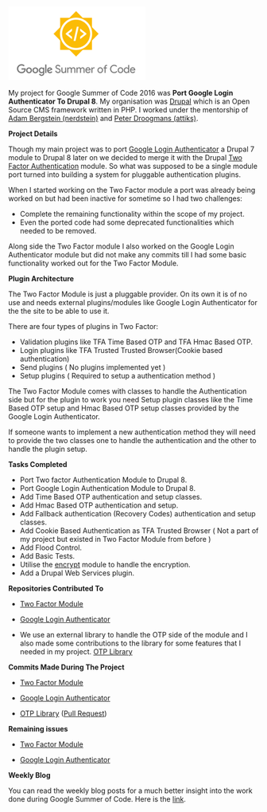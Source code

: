 ![Google Summer of Code 2016](https://github.com/therealssj/GSoC2016-Final-Report/blob/master/static/gsoc.png "Google Summer of Code 2016")

My project for Google Summer of Code 2016 was **Port Google Login Authenticator To Drupal 8**. My organisation was [Drupal](https://drupal.org) which is an Open Source CMS framework written in PHP. I worked under the mentorship of [Adam Bergstein (nerdstein)](https://www.drupal.org/u/nerdstein) and [Peter Droogmans (attiks)](https://www.drupal.org/u/attiks).

**Project Details**

Though my main project was to port [Google Login Authenticator](https://www.drupal.org/project/ga_login) a Drupal 7 module to Drupal 8 later on we decided to merge it with the Drupal [Two Factor Authentication](https://www.drupal.org/project/tfa) module. So what was supposed to be a single module port turned into building a system for pluggable authentication plugins.

When I started working on the Two Factor module a port was already being worked on but had been inactive for sometime so I had two challenges:

- Complete the remaining functionality within the scope of my project.
- Even the ported code had some deprecated functionalities which needed to be removed.

Along side the Two Factor module I also worked on the Google Login Authenticator module but did not make any commits till I had some basic functionality worked out for the Two Factor Module.

**Plugin Architecture**

The Two Factor Module is just a pluggable provider. On its own it is of no use and needs external plugins/modules like Google Login Authenticator for the the site to be able to use it.

There are four types of plugins in Two Factor:
- Validation plugins like TFA Time Based OTP and TFA Hmac Based OTP.
- Login plugins like TFA Trusted Trusted Browser(Cookie based authentication)
- Send plugins ( No plugins implemented yet )
- Setup plugins ( Required to setup a authentication method )

The Two Factor Module comes with classes to handle the Authentication side but for the plugin to work you need Setup plugin classes like the Time Based OTP setup and Hmac Based OTP setup classes provided by the Google Login Authenticator.

If someone wants to implement a new authentication method they will need to provide the two classes one to handle the authentication and the other to handle the plugin setup. 

**Tasks Completed**

- Port Two factor Authentication Module to Drupal 8.
- Port Google Login Authentication Module to Drupal 8.
- Add Time Based OTP authentication and setup classes.
- Add Hmac Based OTP authentication and setup.
- Add Fallback authentication (Recovery Codes) authentication and setup classes.
- Add Cookie Based Authentication as TFA Trusted Browser ( Not a part of my project but existed in Two Factor Module from before )
- Add Flood Control.
- Add Basic Tests.
- Utilise the [encrypt](https://www.drupal.org/project/encrypt) module to handle the encryption.
- Add a Drupal Web Services plugin.

**Repositories Contributed To**

- [Two Factor Module](https://github.com/d8-contrib-modules/tfa)

- [Google Login Authenticator](https://github.com/d8-contrib-modules/ga_login)

- We use an external library to handle the OTP side of the module and I also made some contributions to the library for some features that I needed in my project.
[OTP Library](https://github.com/ChristianRiesen/otp)

**Commits Made During The Project**

- [Two Factor Module](https://github.com/d8-contrib-modules/tfa/commits/master?author=therealssj)

- [Google Login Authenticator](https://github.com/d8-contrib-modules/tfa/commits/master?author=therealssj)

- [OTP Library](https://github.com/ChristianRiesen/otp/commits/master?author=therealssj) ([Pull Request](https://github.com/ChristianRiesen/otp/pull/12))

**Remaining issues**

- [Two Factor Module](https://github.com/d8-contrib-modules/tfa/issues)

- [Google Login Authenticator](https://github.com/d8-contrib-modules/ga_login/issues)

**Weekly Blog**

You can read the weekly blog posts for a much better insight into the work done during Google Summer of Code.
Here is the [link](http://techisdope.com/category/weekly-blog/).
